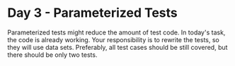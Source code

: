 # Day 3 - Parameterized Tests

Parameterized tests might reduce the amount of test code. In today's task, the code is already working.
Your responsibility is to rewrite the tests, so they will use data sets. 
Preferably, all test cases should be still covered, but there should be only two tests.